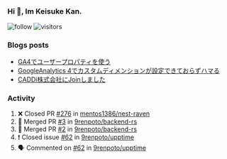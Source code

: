 ### Hi 👋, Im Keisuke Kan.

<!--
**9renpoto/9renpoto** is a ✨ _special_ ✨ repository because its `README.md` (this file) appears on your GitHub profile.

Here are some ideas to get you started:

- 🔭 I’m currently working on ...
- 🌱 I’m currently learning ...
- 👯 I’m looking to collaborate on ...
- 🤔 I’m looking for help with ...
- 💬 Ask me about ...
- 📫 How to reach me: ...
- 😄 Pronouns: ...
- ⚡ Fun fact: ...
-->

![follow](https://img.shields.io/github/followers/9renpoto?label=Follow&style=social)
![visitors](https://komarev.com/ghpvc/?username=9renpoto&label=Profile%20views&color=0e75b6&style=flat)

### Blogs posts

<!-- BLOG-POST-LIST:START -->
- [GA4でユーザープロパティを使う](https://9renpoto.dev/2021/02/21/google-analytics-4-user-properties/)
- [GoogleAnalytics 4でカスタムディメンションが設定できておらずハマる](https://9renpoto.dev/2021/02/13/google-analytics-4/)
- [CADDi株式会社にJoinしました](https://9renpoto.dev/2020/12/05/join/)
<!-- BLOG-POST-LIST:END -->

### Activity

<!--START_SECTION:activity-->
1. ❌ Closed PR [#276](https://github.com/mentos1386/nest-raven/pull/276) in [mentos1386/nest-raven](https://github.com/mentos1386/nest-raven)
2. 🎉 Merged PR [#3](https://github.com/9renpoto/backend-rs/pull/3) in [9renpoto/backend-rs](https://github.com/9renpoto/backend-rs)
3. 🎉 Merged PR [#2](https://github.com/9renpoto/backend-rs/pull/2) in [9renpoto/backend-rs](https://github.com/9renpoto/backend-rs)
4. ❗️ Closed issue [#62](https://github.com/9renpoto/upptime/issues/62) in [9renpoto/upptime](https://github.com/9renpoto/upptime)
5. 🗣 Commented on [#62](https://github.com/9renpoto/upptime/issues/62) in [9renpoto/upptime](https://github.com/9renpoto/upptime)
<!--END_SECTION:activity-->

<!--START_SECTION:waka-->
<!--END_SECTION:waka-->
